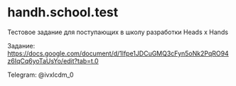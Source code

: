 # handh.school.test
Тестовое задание для поступающих в школу разработки Heads x Hands

Задание: https://docs.google.com/document/d/1lfpe1JDCuGMQ3cFyn5oNk2PqRO94z6IqCq6yoTaUsYo/edit?tab=t.0

Telegram: @ivxlcdm_0
